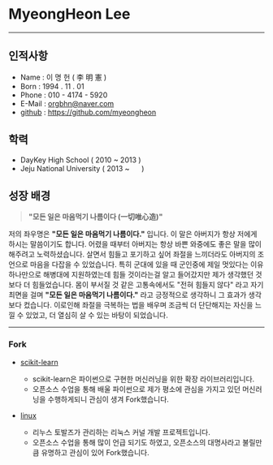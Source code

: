 # **MyeongHeon Lee**

---

## __인적사항__

* Name : 이 명 헌 ( 李 明 憲 )
* Born : 1994 . 11 . 01
* Phone : 010 - 4174 - 5920
* E-Mail : orgbhn@naver.com
* [github](https://github.com/myeongheon) : https://github.com/myeongheon



## __학력__

* DayKey High School ( 2010 ~ 2013 )
* Jeju National University ( 2013 ~ &nbsp;&nbsp;&nbsp;&nbsp;  )



## __성장 배경__
> **"모든 일은 마음먹기 나름이다 (一切唯心造)"**

저의 좌우명은 **"모든 일은 마음먹기 나름이다."** 입니다. 이 말은 아버지가 항상 저에게 하시는 말씀이기도 합니다. 어렸을 때부터 아버지는 항상 바쁜 와중에도 좋은 말을 많이 해주려고 노력하셨습니다. 살면서 힘들고 포기하고 싶어 좌절을 느끼더라도 아버지의 조언으로 마음을 다잡을 수 있었습니다. 특히 군대에 있을 때 군인중에 제일 멋있다는 이유 하나만으로 해병대에 지원하였는데 힘들 것이라는걸 알고 들어갔지만 제가 생각했던 것보다 더 힘들었습니다. 몸이 부서질 것 같은 고통속에서도 "전혀 힘들지 않다" 라고 자기최면을 걸며 **"모든 일은 마음먹기 나름이다."** 라고 긍정적으로 생각하니 그 효과가 생각보다 컸습니다. 이로인해 좌절을 극복하는 법을 배우며 조금씩 더 단단해지는 자신을 느낄 수 있었고, 더 열심히 살 수 있는 바탕이 되었습니다.




---

### __Fork__

* [scikit-learn](https://github.com/myeongheon/scikit-learn)
  - scikit-learn은 파이썬으로 구현한 머신러닝을 위한 확장 라이브러리입니다.
  - 오픈소스 수업을 통해 배울 파이썬으로 제가 평소에 관심을 가지고 있던 머신러닝을 수행하게되니 관심이 생겨 Fork했습니다.


* [linux](https://github.com/myeongheon/linux)
  - 리누스 토발즈가 관리하는 리눅스 커널 개발 프로젝트입니다.
  - 오픈소스 수업을 통해 많이 언급 되기도 하였고, 오픈소스의 대명사라고 불릴만큼 유명하고 관심이 있어 Fork했습니다.











